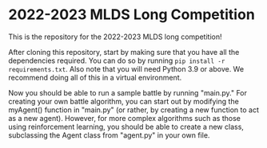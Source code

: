 # 2022-2023 MLDS Long Competition

This is the repository for the 2022-2023 MLDS long competition!

After cloning this repository, start by making sure that you have all the dependencies required. You can do so by running `pip install -r requirements.txt`. Also note that you will need Python 3.9 or above. We recommend doing all of this in a virtual environment.

Now you should be able to run a sample battle by running "main.py." For creating your own battle algorithm, you can start out by modifying the myAgent() function in "main.py" (or rather, by creating a new function to act as a new agent). However, for more complex algorithms such as those using reinforcement learning, you should be able to create a new class, subclassing the Agent class from "agent.py" in your own file.
